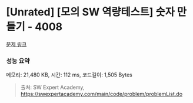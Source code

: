 # [Unrated] [모의 SW 역량테스트] 숫자 만들기 - 4008 

[문제 링크](https://swexpertacademy.com/main/code/problem/problemDetail.do?contestProbId=AWIeRZV6kBUDFAVH) 

### 성능 요약

메모리: 21,480 KB, 시간: 112 ms, 코드길이: 1,505 Bytes



> 출처: SW Expert Academy, https://swexpertacademy.com/main/code/problem/problemList.do